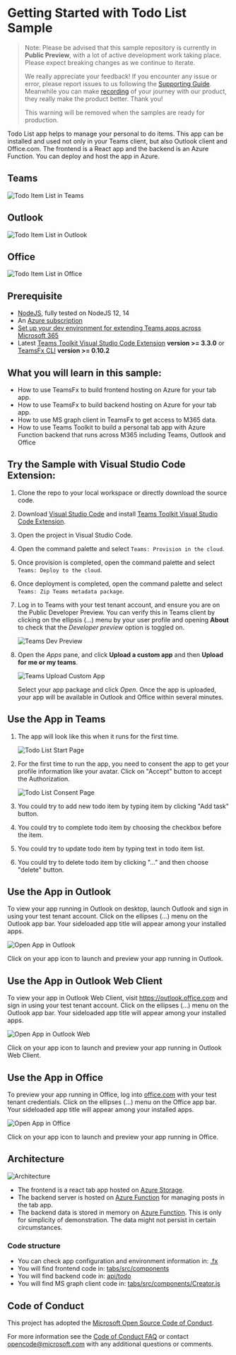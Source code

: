 # Getting Started with Todo List Sample

> Note: Please be advised that this sample repository is currently in **Public Preview**, with a lot of active development work taking place. Please expect breaking changes as we continue to iterate. 
> 
> We really appreciate your feedback! If you encounter any issue or error, please report issues to us following the [Supporting Guide](./../SUPPORT.md). Meanwhile you can make [recording](https://aka.ms/teamsfx-record) of your journey with our product, they really make the product better. Thank you!
>  
> This warning will be removed when the samples are ready for production.

Todo List app helps to manage your personal to do items. This app can be installed and used not only in your Teams client, but also Outlook client and Office.com. The frontend is a React app and the backend is an Azure Function. You can deploy and host the app in Azure.

## Teams

![Todo Item List in Teams](images/todo-list-M365-in-teams.gif)

## Outlook

![Todo Item List in Outlook](images/todo-list-M365-in-outlook.gif)

## Office

![Todo Item List in Office](images/todo-list-M365-in-office.gif)

## Prerequisite
- [NodeJS](https://nodejs.org/en/), fully tested on NodeJS 12, 14
- An [Azure subscription](https://azure.microsoft.com/en-us/free/)
- [Set up your dev environment for extending Teams apps across Microsoft 365](https://aka.ms/teamsfx-m365-apps-prerequisites)
- Latest [Teams Toolkit Visual Studio Code Extension](https://aka.ms/teams-toolkit) **version >= 3.3.0** or [TeamsFx CLI](https://aka.ms/teamsfx-cli) **version >= 0.10.2**

## What you will learn in this sample:

- How to use TeamsFx to build frontend hosting on Azure for your tab app.
- How to use TeamsFx to build backend hosting on Azure for your tab app.
- How to use MS graph client in TeamsFx to get access to M365 data.
- How to use Teams Toolkit to build a personal tab app with Azure Function backend that runs across M365 including Teams, Outlook and Office

## Try the Sample with Visual Studio Code Extension:
1. Clone the repo to your local workspace or directly download the source code.
2. Download [Visual Studio Code](https://code.visualstudio.com) and install [Teams Toolkit Visual Studio Code Extension](https://aka.ms/teams-toolkit).
3. Open the project in Visual Studio Code.
4. Open the command palette and select `Teams: Provision in the cloud`. 
5. Once provision is completed, open the command palette and select `Teams: Deploy to the cloud`.
6. Once deployment is completed, open the command palette and select `Teams: Zip Teams metadata package`.
7. Log in to Teams with your test tenant account, and ensure you are on the Public Developer Preview. You can verify this in Teams client by clicking on the ellipsis (...) menu by your user profile and opening **About** to check that the *Developer preview* option is toggled on.

   ![Teams Dev Preview](images/teams-dev-preview.png)
8.  Open the *Apps* pane, and click **Upload a custom app** and then **Upload for me or my teams**.

    ![Teams Upload Custom App](images/teams-upload-custom-app.png)

    Select your app package and click *Open*. Once the app is uploaded, your app will be available in Outlook and Office within several minutes.

## Use the App in Teams

1. The app will look like this when it runs for the first time.

    ![Todo List Start Page](images/start-page.jpg)
2. For the first time to run the app, you need to consent the app to get your profile information like your avatar. Click on "Accept" button to accept the Authorization.

    ![Todo List Consent Page](images/consent-page.jpg)
3. You could try to add new todo item by typing item by clicking "Add task" button.
4. You could try to complete todo item by choosing the checkbox before the item.
5. You could try to update todo item by typing text in todo item list.
6. You could try to delete todo item by clicking "..." and then choose "delete" button.

## Use the App in Outlook
To view your app running in Outlook on desktop, launch Outlook and sign in using your test tenant account. Click on the ellipses (...) menu on the Outlook app bar. Your sideloaded app title will appear among your installed apps.

![Open App in Outlook](images/open-app-in-outlook.jpg)

Click on your app icon to launch and preview your app running in Outlook.

## Use the App in Outlook Web Client
To view your app in Outlook Web Client, visit https://outlook.office.com and sign in using your test tenant account. Click on the ellipses (...) menu on the Outlook app bar. Your sideloaded app title will appear among your installed apps.

![Open App in Outlook Web](images/open-app-in-outlook-web.png)

Click on your app icon to launch and preview your app running in Outlook Web Client.

## Use the App in Office
To preview your app running in Office, log into [office.com](https://www.office.com/) with your test tenant credentials. Click on the ellipses (...) menu on the Office app bar. Your sideloaded app title will appear among your installed apps.

![Open App in Office](images/open-app-in-office.jpg)

Click on your app icon to launch and preview your app running in Office.

## Architecture

![Architecture](images/todo-list-architecture.jpg)
- The frontend is a react tab app hosted on [Azure Storage](https://docs.microsoft.com/en-us/azure/storage/).
- The backend server is hosted on [Azure Function](https://docs.microsoft.com/en-us/azure/azure-functions/) for managing posts in the tab app.
- The backend data is stored in memory on [Azure Function](https://docs.microsoft.com/en-us/azure/azure-functions/). This is only for simplicity of demonstration. The data might not persist in certain circumstances.

### Code structure

- You can check app configuration and environment information in: [.fx](.fx)
- You will find frontend code in: [tabs/src/components](tabs/src/components)
- You will find backend code in: [api/todo](api/todo)
- You will find MS graph client code in: [tabs/src/components/Creator.js](tabs/src/components/Creator.js)

## Code of Conduct
This project has adopted the [Microsoft Open Source Code of Conduct](https://opensource.microsoft.com/codeofconduct/).

For more information see the [Code of Conduct FAQ](https://opensource.microsoft.com/codeofconduct/faq/) or
contact [opencode@microsoft.com](mailto:opencode@microsoft.com) with any additional questions or comments.
